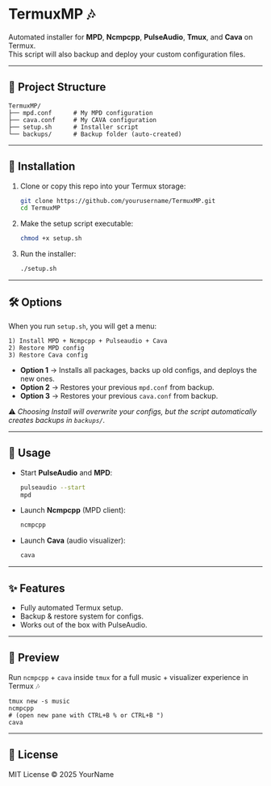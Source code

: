 # TermuxMP 🎶

Automated installer for **MPD**, **Ncmpcpp**, **PulseAudio**, **Tmux**, and **Cava** on Termux.  
This script will also backup and deploy your custom configuration files.

---

## 📂 Project Structure
```
TermuxMP/
├── mpd.conf      # My MPD configuration
├── cava.conf     # My CAVA configuration
├── setup.sh      # Installer script
└── backups/      # Backup folder (auto-created)
```

---

## 🚀 Installation

1. Clone or copy this repo into your Termux storage:
   ```bash
   git clone https://github.com/yourusername/TermuxMP.git
   cd TermuxMP
   ```

2. Make the setup script executable:
   ```bash
   chmod +x setup.sh
   ```

3. Run the installer:
   ```bash
   ./setup.sh
   ```

---

## 🛠️ Options

When you run `setup.sh`, you will get a menu:

```
1) Install MPD + Ncmpcpp + Pulseaudio + Cava
2) Restore MPD config
3) Restore Cava config
```

- **Option 1** → Installs all packages, backs up old configs, and deploys the new ones.  
- **Option 2** → Restores your previous `mpd.conf` from backup.  
- **Option 3** → Restores your previous `cava.conf` from backup.  

⚠️ *Choosing Install will overwrite your configs, but the script automatically creates backups in `backups/`.*

---

## 🎵 Usage

- Start **PulseAudio** and **MPD**:
  ```bash
  pulseaudio --start
  mpd
  ```

- Launch **Ncmpcpp** (MPD client):
  ```bash
  ncmpcpp
  ```

- Launch **Cava** (audio visualizer):
  ```bash
  cava
  ```

---

## ✨ Features
- Fully automated Termux setup.  
- Backup & restore system for configs.  
- Works out of the box with PulseAudio.  

---

## 📸 Preview

Run `ncmpcpp` + `cava` inside `tmux` for a full music + visualizer experience in Termux 🎶  
```
tmux new -s music
ncmpcpp
# (open new pane with CTRL+B % or CTRL+B ")
cava
```

---

## 📜 License
MIT License © 2025 YourName
